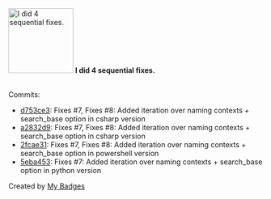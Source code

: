 <img src="https://github.com/my-badges/my-badges/blob/master/src/all-badges/fix-commit/fix-4.png?raw=true" alt="I did 4 sequential fixes." title="I did 4 sequential fixes." width="128">
<strong>I did 4 sequential fixes.</strong>
<br><br>

Commits:

- <a href="https://github.com/p0dalirius/LDAPmonitor/commit/d753ce355297c30697432ad740fc80f01ca2dbf5">d753ce3</a>: Fixes #7, Fixes #8: Added iteration over naming contexts + search_base option in csharp version
- <a href="https://github.com/p0dalirius/LDAPmonitor/commit/a2832d9edc439701e00472cefc152831a0d9138c">a2832d9</a>: Fixes #7, Fixes #8: Added iteration over naming contexts + search_base option in csharp version
- <a href="https://github.com/p0dalirius/LDAPmonitor/commit/2fcae3159870b13e48f22cd179116ca5bcd44375">2fcae31</a>: Fixes #7, Fixes #8: Added iteration over naming contexts + search_base option in powershell version
- <a href="https://github.com/p0dalirius/LDAPmonitor/commit/5eba453cabde5efcb7946e6158b1eb67a983d961">5eba453</a>: Fixes #7: Added iteration over naming contexts + search_base option in python version


Created by <a href="https://github.com/my-badges/my-badges">My Badges</a>